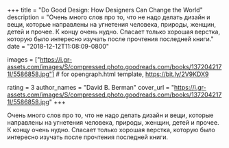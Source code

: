 
+++
title = "Do Good Design: How Designers Can Change the World"
description = "Очень много слов про то, что не надо делать дизайн и вещи, которые направлены на угнетения человека, природы, женщин, детей и прочее. К концу очень нудно. Спасает только хорошая верстка, которую было интересно изучать после прочтения последней книги."
date = "2018-12-12T11:08:09-0800"

images = ["https://i.gr-assets.com/images/S/compressed.photo.goodreads.com/books/1372042171l/5586858.jpg"]  # for opengraph.html template, https://bit.ly/2V9KDX9

rating = 3
author_names = "David B. Berman"
cover_url = "https://i.gr-assets.com/images/S/compressed.photo.goodreads.com/books/1372042171l/5586858.jpg"
+++

Очень много слов про то, что не надо делать дизайн и вещи, которые направлены на угнетения человека, природы, женщин, детей и прочее. К концу очень нудно. Спасает только хорошая верстка, которую было интересно изучать после прочтения последней книги.
